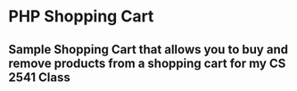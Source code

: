# PHP Shopping Cart

## Sample Shopping Cart that allows you to buy and remove products from a shopping cart for my CS 2541 Class


